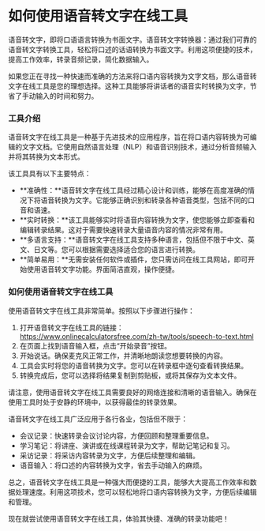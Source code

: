 如何使用语音转文字在线工具
=============

语音转文字，即将口语语言转换为书面文字。语音转文字转换器：通过我们可靠的语音转文字转换工具，轻松将口述的话语转换为书面文字。利用这项便捷的技术，提高工作效率，转录音频记录，简化数据输入。

如果您正在寻找一种快速而准确的方法来将口语内容转换为文字文档，那么语音转文字在线工具是您的理想选择。这种工具能够将讲话者的语音实时转换为文字，节省了手动输入的时间和努力。

### 工具介绍

语音转文字在线工具是一种基于先进技术的应用程序，旨在将口语内容转换为可编辑的文字文档。它使用自然语言处理（NLP）和语音识别技术，通过分析音频输入并将其转换为文本形式。

该工具具有以下主要特点：

- **准确性：**语音转文字在线工具经过精心设计和训练，能够在高度准确的情况下将语音转换为文字。它能够正确识别和转录各种语音类型，包括不同的口音和语速。
- **实时转换：**该工具能够实时将语音内容转换为文字，使您能够立即查看和编辑转录结果。这对于需要快速转录大量语音内容的情况非常有用。
- **多语言支持：**语音转文字在线工具支持多种语言，包括但不限于中文、英文、日文等。您可以根据需要选择适合您的语言进行转换。
- **简单易用：**无需安装任何软件或插件，您只需访问在线工具网站，即可开始使用语音转文字功能。界面简洁直观，操作便捷。

### 如何使用语音转文字在线工具

使用语音转文字在线工具非常简单。按照以下步骤进行操作：

1. 打开语音转文字在线工具的链接：<https://www.onlinecalculatorsfree.com/zh-tw/tools/speech-to-text.html>
2. 在页面上找到语音输入框，点击“开始录音”按钮。
3. 开始说话。确保麦克风正常工作，并清晰地朗读您想要转换的内容。
4. 工具会实时将您的语音转换为文字。您可以在转录框中逐句查看转换结果。
5. 转换完成后，您可以选择将结果复制到剪贴板，或将其保存为文本文件。

请注意，使用语音转文字在线工具需要良好的网络连接和清晰的语音输入。确保在使用工具时处于安静的环境中，以获得最佳的转录效果。

语音转文字在线工具广泛应用于各行各业，包括但不限于：

- 会议记录：快速转录会议讨论内容，方便回顾和整理重要信息。
- 学习笔记：将讲座、演讲或在线课程转录为文字，帮助记笔记和复习。
- 采访记录：将采访内容转录为文字，方便后续整理和编辑。
- 语音输入：将口述的内容转换为文字，省去手动输入的麻烦。

总之，语音转文字在线工具是一种强大而便捷的工具，能够大大提高工作效率和数据处理速度。利用这项技术，您可以轻松地将口语内容转换为文字，方便后续编辑和管理。

现在就尝试使用语音转文字在线工具，体验其快捷、准确的转录功能吧！